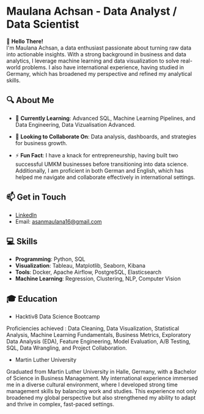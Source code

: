 # Maulana Achsan - Data Analyst / Data Scientist

👋 **Hello There!**  
I'm Maulana Achsan, a data enthusiast passionate about turning raw data into actionable insights. With a strong background in business and data analytics, I leverage machine learning and data visualization to solve real-world problems. I also have international experience, having studied in Germany, which has broadened my perspective and refined my analytical skills.  

## 🔍 About Me
- 🧠 **Currently Learning**: Advanced SQL, Machine Learning Pipelines, and Data Engineering, Data Vizualisation Advanced.
  
- 🌟 **Looking to Collaborate On**: Data analysis, dashboards, and strategies for business growth.
  
- ⚡ **Fun Fact**: I have a knack for entrepreneurship, having built two successful UMKM businesses before transitioning into data science. Additionally, I am proficient in both German and English, which has helped me navigate and collaborate effectively in international settings.

## 📫 Get in Touch
- [LinkedIn](https://www.linkedin.com/in/asan133)
- Email: asanmaulana16@gmail.com

## 💻 Skills
- **Programming**: Python, SQL
- **Visualization**: Tableau, Matplotlib, Seaborn, Kibana
- **Tools**: Docker, Apache Airflow, PostgreSQL, Elasticsearch
- **Machine Learning**: Regression, Clustering, NLP, Computer Vision

## 🎓 Education 

- Hacktiv8 Data Science Bootcamp 

Proficiencies achieved : Data Cleaning, Data Visualization, Statistical Analysis, Machine Learning Fundamentals, Business Metrics, Exploratory Data Analysis (EDA), Feature Engineering, Model Evaluation, A/B Testing, SQL, Data Wrangling, and Project Collaboration.

- Martin Luther University 

Graduated from Martin Luther University in Halle, Germany, with a Bachelor of Science in Business Management. My international experience immersed me in a diverse cultural environment, where I developed strong time management skills by balancing work and studies. This experience not only broadened my global perspective but also strengthened my ability to adapt and thrive in complex, fast-paced settings.
